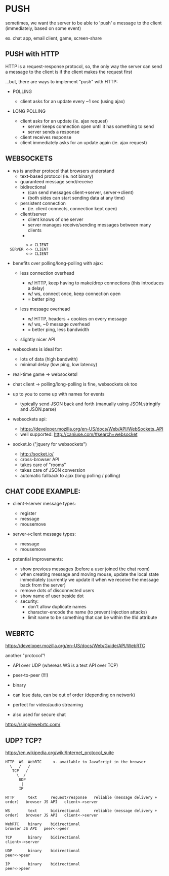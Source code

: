 # PUSH

sometimes, we want the server to be able to 'push' a message to the client (immediately, based on some event)

ex. chat app, email client, game, screen-share




## PUSH with HTTP

  HTTP is a request-response protocol, so, the only way the server can send a message to the client is if the client makes the request first

  ...but, there are ways to implement "push" with HTTP:

  - POLLING

    - client asks for an update every ~1 sec (using ajax)

  - LONG POLLING

    - client asks for an update (ie. ajax request)
      - server keeps connection open until it has something to send
      - server sends a response
    - client receives response
    - client immediately asks for an update again (ie. ajax request)





## WEBSOCKETS

  - ws is another protocol that browsers understand
    - text-based protocol (ie. not binary)
    - guaranteed message send/receive
    - bidirectional
      - (can send messages client->server, server->client)
      - (both sides can start sending data at any time)
    - persistent connection
      - (ie. client connects, connection kept open)
    - client/server
      - client knows of one server
      - server manages receive/sending messages between many clients
      -

```
         <-> CLIENT
  SERVER <-> CLIENT
         <-> CLIENT
```

  - benefits over polling/long-polling with ajax:

    - less connection overhead
       - w/ HTTP, keep having to make/drop connections (this introduces a delay)
       - w/ ws, connect once, keep connection open
       - = better ping

    - less message overhead
       - w/ HTTP, headers + cookies on every message
       - w/ ws, ~0 message overhead
       - = better ping, less bandwidth

    - slightly nicer API

  - websockets is ideal for:
    - lots of data (high bandwith)
    - minimal delay (low ping, low latency)

  - real-time game -> websockets!
  - chat client -> polling/long-polling is fine, websockets ok too

  - up to you to come up with names for events
    - typically send JSON back and forth (manually using JSON.stringify and JSON.parse)

  - websockets api:
    - https://developer.mozilla.org/en-US/docs/Web/API/WebSockets_API
    - well supported: http://caniuse.com/#search=websocket

  - socket.io  ("jquery for websockets")
    - http://socket.io/
    - cross-browser API
    - takes care of "rooms"
    - takes care of JSON conversion
    - automatic fallback to ajax (long polling / polling)




## CHAT CODE EXAMPLE:

  - client->server message types:
    - register
    - message
    - mousemove

  - server->client message types:
    - message
    - mousemove

  - potential improvements:
    - show previous messages (before a user joined the chat room)
    - when creating message and moving mouse, update the local state immediately (currently we update it when we receive the message back from the server)
    - remove dots of disconnected users
    - show name of user beside dot
    - security:
      - don't allow duplicate names
      - character-encode the name (to prevent injection attacks)
      - limit name to be something that can be within the #id attribute


## WEBRTC

  https://developer.mozilla.org/en-US/docs/Web/Guide/API/WebRTC

  another "protocol"!

  - API over UDP   (whereas WS is a text API over TCP)
  - peer-to-peer (!!!)
  - binary
  - can lose data, can be out of order (depending on network)

  - perfect for video/audio streaming
  - also used for secure chat

  https://simplewebrtc.com/


## UDP? TCP?

  https://en.wikipedia.org/wiki/Internet_protocol_suite

   ```
   HTTP  WS  WebRTC     <- available to JavaScript in the browser
     \   /   /
      TCP   /
        \  /
         UDP
          |
         IP
  ```

  ```
  HTTP      text      request/response   reliable (message delivery + order)   browser JS API   client<->server

  WS        text      bidirectional      reliable (message delivery + order)   browser JS API   client<->server

  WebRTC    binary    bidirectional                                            browser JS API   peer<->peer

  TCP       binary    bidirectional                                                             client<->server

  UDP       binary    bidirectional                                                             peer<->peer

  IP        binary    bidirectional                                                             peer<->peer
  ```
